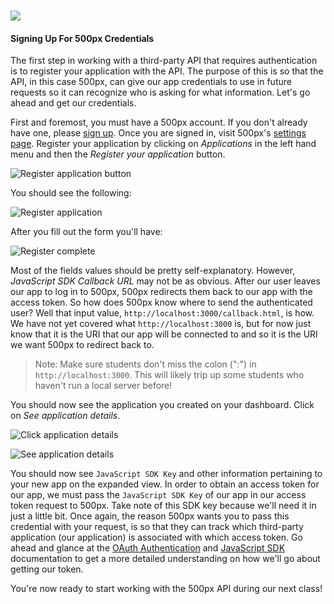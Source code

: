# ![](https://ga-dash.s3.amazonaws.com/production/assets/logo-9f88ae6c9c3871690e33280fcf557f33.png)

#### Signing Up For 500px Credentials

The first step in working with a third-party API that requires authentication is to register your application with the API. The purpose of this is so that the API, in this case 500px, can give our app credentials to use in future requests so it can recognize who is asking for what information. Let's go ahead and get our credentials.

First and foremost, you must have a 500px account. If you don't already have one, please [sign up](https://500px.com/signup). Once you are signed in, visit 500px's [settings page](https://500px.com/settings/applications). Register your application by clicking on _Applications_ in the left hand menu and then the _Register your application_ button.

![Register application button](https://cloud.githubusercontent.com/assets/204420/15404835/fe793fce-1dc4-11e6-8270-bf05c1b1d2c4.png)

You should see the following:

![Register application](https://cloud.githubusercontent.com/assets/204420/15399945/4115496a-1daf-11e6-9c8c-7054b5983fa0.png)

After you fill out the form you'll have:

![Register complete](https://cloud.githubusercontent.com/assets/204420/15404845/02a48ed2-1dc5-11e6-92cb-40be14a0c459.png)

Most of the fields values should be pretty self-explanatory. However, _JavaScript SDK Callback URL_ may not be as obvious. After our user leaves our app to log in to 500px, 500px redirects them back to our app with the access token. So how does 500px know where to send the authenticated user? Well that input value, `http://localhost:3000/callback.html`, is how. We have not yet covered what `http://localhost:3000` is, but for now just know that it is the URI that our app will be connected to and so it is the URI we want 500px to redirect back to.

> Note: Make sure students don't miss the colon (":") in `http://localhost:3000`. This will likely trip up some students who haven't run a local server before!

You should now see the application you created on your dashboard. Click on _See application details_.

![Click application details](https://cloud.githubusercontent.com/assets/204420/15404851/05ea900a-1dc5-11e6-9452-662d27edbad8.png)

![See application details](https://cloud.githubusercontent.com/assets/204420/15399977/67f5719a-1daf-11e6-8f48-ec61fa9d5b59.png)

You should now see `JavaScript SDK Key` and other information pertaining to your new app on the expanded view. In order to obtain an access token for our app, we must pass the `JavaScript SDK Key` of our app in our access token request to 500px. Take note of this SDK key because we'll need it in just a little bit. Once again, the reason 500px wants you to pass this credential with your request, is so that they can track which third-party application (our application) is associated with which access token. Go ahead and glance at the [OAuth Authentication](https://github.com/500px/api-documentation/blob/master/authentication/POST_oauth_accesstoken.md) and [JavaScript SDK](https://github.com/500px/500px-js-sdk) documentation to get a more detailed understanding on how we'll go about getting our token.

You're now ready to start working with the 500px API during our next class!
